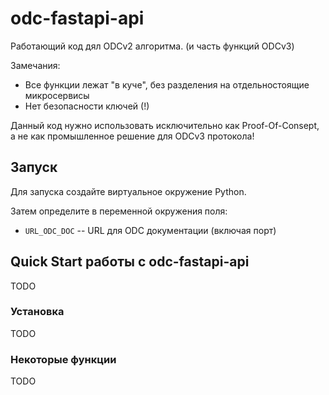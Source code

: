 # odc-fastapi-api

Работающий код дял ODCv2 алгоритма.
(и часть функций ODCv3)

Замечания:
* Все функции лежат "в куче", без разделения на отдельностоящие микросервисы
* Нет безопасности ключей (!)


Данный код нужно использовать 
исключительно как Proof-Of-Consept, 
а не как промышленное решение для ODCv3 протокола!

## Запуск

Для запуска создайте виртуальное окружение Python.

Затем определите в переменной окружения поля:
* `URL_ODC_DOC` -- URL для ODC документации (включая порт)


## Quick Start работы с odc-fastapi-api

TODO

### Установка

TODO

### Некоторые функции

TODO

